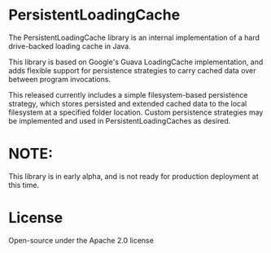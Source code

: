 # PersistentLoadingCache
The PersistentLoadingCache library is an internal implementation of a hard drive-backed loading cache in Java. 

This library is based on Google's Guava LoadingCache implementation, and adds flexible support for persistence strategies to carry cached data over between program invocations. 

This released currently includes a simple filesystem-based persistence strategy, which stores persisted and extended cached data to the local filesystem at a specified folder location. Custom persistence strategies may be implemented and used in PersistentLoadingCaches as desired. 

# NOTE:
This library is in early alpha, and is not ready for production deployment at this time.

# License
Open-source under the Apache 2.0 license
